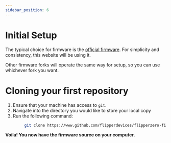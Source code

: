 ```yaml
---
sidebar_position: 6
---
```


# Initial Setup

The typical choice for firmware is the [official firmware](https://www.github.com/flipperdevices/flipperzero-firmware). For simplicity and consistency, this website will be using it.

 Other firmware forks will operate the same way for setup, so you can use whichever fork you want.


# Cloning your first repository

1. Ensure that your machine has access to `git`.
2. Navigate into the directory you would like to store your local copy
3. Run the following command:
   ```bash
        git clone https://www.github.com/flipperdevices/flipperzero-firmware.git
   ```

**Voila! You now have the firmware source on your computer.**

